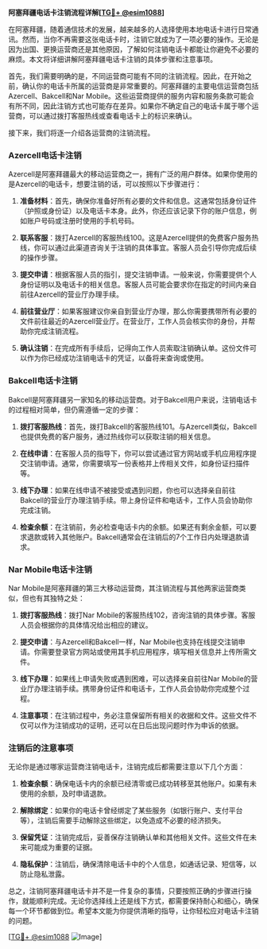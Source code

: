 **阿塞拜疆电话卡注销流程详解[[TG💪+ @esim1088](https://t.me/s/esim1088)]**

在阿塞拜疆，随着通信技术的发展，越来越多的人选择使用本地电话卡进行日常通讯。然而，当你不再需要这张电话卡时，注销它就成为了一项必要的操作。无论是因为出国、更换运营商还是其他原因，了解如何注销电话卡都能让你避免不必要的麻烦。本文将详细讲解阿塞拜疆电话卡注销的具体步骤和注意事项。

首先，我们需要明确的是，不同运营商可能有不同的注销流程。因此，在开始之前，确认你的电话卡所属的运营商是非常重要的。阿塞拜疆的主要电信运营商包括Azercell、Bakcell和Nar Mobile。这些运营商提供的服务内容和服务条款可能会有所不同，因此注销方式也可能存在差异。如果你不确定自己的电话卡属于哪个运营商，可以通过拨打客服热线或查看电话卡上的标识来确认。

接下来，我们将逐一介绍各运营商的注销流程。

### Azercell电话卡注销

Azercell是阿塞拜疆最大的移动运营商之一，拥有广泛的用户群体。如果你使用的是Azercell的电话卡，想要注销的话，可以按照以下步骤进行：

1. **准备材料**：首先，确保你准备好所有必要的文件和信息。这通常包括身份证件（护照或身份证）以及电话卡本身。此外，你还应该记录下你的账户信息，例如账户号码或注册时使用的手机号码。

2. **联系客服**：拨打Azercell的客服热线100。这是Azercell提供的免费客户服务热线，你可以通过此渠道咨询关于注销的具体事宜。客服人员会引导你完成后续的操作步骤。

3. **提交申请**：根据客服人员的指引，提交注销申请。一般来说，你需要提供个人身份证明以及电话卡的相关信息。客服人员可能会要求你在指定的时间内亲自前往Azercell的营业厅办理手续。

4. **前往营业厅**：如果客服建议你亲自到营业厅办理，那么你需要携带所有必要的文件前往最近的Azercell营业厅。在营业厅，工作人员会核实你的身份，并帮助你完成注销流程。

5. **确认注销**：在完成所有手续后，记得向工作人员索取注销确认单。这份文件可以作为你已经成功注销电话卡的凭证，以备将来查询或使用。

### Bakcell电话卡注销

Bakcell是阿塞拜疆另一家知名的移动运营商。对于Bakcell用户来说，注销电话卡的过程相对简单，但仍需遵循一定的步骤：

1. **拨打客服热线**：首先，拨打Bakcell的客服热线101。与Azercell类似，Bakcell也提供免费的客户服务，通过热线你可以获取注销的相关信息。

2. **在线申请**：在客服人员的指导下，你可以尝试通过官方网站或手机应用程序提交注销申请。通常，你需要填写一份表格并上传相关文件，如身份证扫描件等。

3. **线下办理**：如果在线申请不被接受或遇到问题，你也可以选择亲自前往Bakcell的营业厅办理注销手续。带上身份证件和电话卡，工作人员会协助你完成注销。

4. **检查余额**：在注销前，务必检查电话卡内的余额。如果还有剩余金额，可以要求退款或转入其他账户。Bakcell通常会在注销后的7个工作日内处理退款请求。

### Nar Mobile电话卡注销

Nar Mobile是阿塞拜疆的第三大移动运营商，其注销流程与其他两家运营商类似，但也有其独特之处：

1. **拨打客服热线**：拨打Nar Mobile的客服热线102，咨询注销的具体步骤。客服人员会根据你的具体情况给出相应的建议。

2. **提交申请**：与Azercell和Bakcell一样，Nar Mobile也支持在线提交注销申请。你需要登录官方网站或使用其手机应用程序，填写相关信息并上传所需文件。

3. **线下办理**：如果线上申请失败或遇到困难，可以选择亲自前往Nar Mobile的营业厅办理注销手续。携带身份证件和电话卡，工作人员会协助你完成整个过程。

4. **注意事项**：在注销过程中，务必注意保留所有相关的收据和文件。这些文件不仅可以作为注销成功的证明，还可以在日后出现问题时作为申诉的依据。

### 注销后的注意事项

无论你是通过哪家运营商注销电话卡，注销完成后都需要注意以下几个方面：

1. **检查余额**：确保电话卡内的余额已经清零或已成功转移至其他账户。如果有未使用的余额，及时申请退款。

2. **解除绑定**：如果你的电话卡曾经绑定了某些服务（如银行账户、支付平台等），注销后需要手动解除这些绑定，以免造成不必要的经济损失。

3. **保留凭证**：注销完成后，妥善保存注销确认单和其他相关文件。这些文件在未来可能成为重要的证据。

4. **隐私保护**：注销后，确保清除电话卡中的个人信息，如通话记录、短信等，以防止隐私泄露。

总之，注销阿塞拜疆电话卡并不是一件复杂的事情，只要按照正确的步骤进行操作，就能顺利完成。无论你选择线上还是线下方式，都需要保持耐心和细心，确保每一个环节都做到位。希望本文能为你提供清晰的指导，让你轻松应对电话卡注销的问题。

[[TG💪+ @esim1088](https://t.me/s/esim1088) ![Image](https://i.postimg.cc/4NQfJmqS/Snipaste-2025-05-13-00-14-12.png)]
